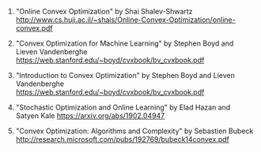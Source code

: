 

1. "Online Convex Optimization" by Shai Shalev-Shwartz
http://www.cs.huji.ac.il/~shais/Online-Convex-Optimization/online-convex.pdf

2. "Convex Optimization for Machine Learning" by Stephen Boyd and Lieven Vandenberghe
https://web.stanford.edu/~boyd/cvxbook/bv_cvxbook.pdf

3. "Introduction to Convex Optimization" by Stephen Boyd and Lieven Vandenberghe
https://web.stanford.edu/~boyd/cvxbook/bv_cvxbook.pdf

4. "Stochastic Optimization and Online Learning" by Elad Hazan and Satyen Kale
https://arxiv.org/abs/1902.04947

5. "Convex Optimization: Algorithms and Complexity" by Sebastien Bubeck
http://research.microsoft.com/pubs/192769/bubeck14convex.pdf
